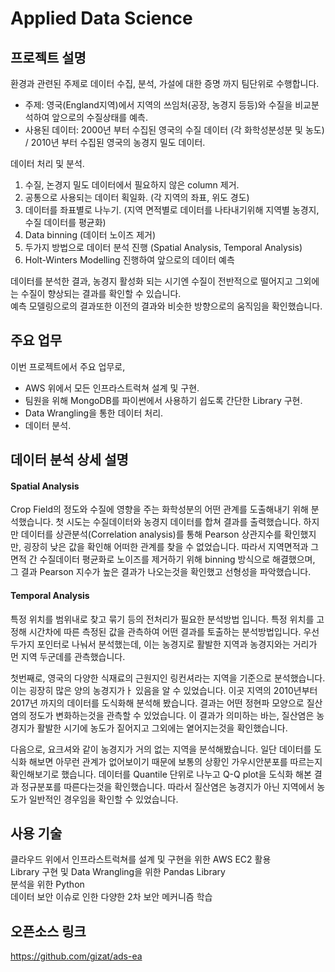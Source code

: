 # Applied Data Science

## 프로젝트 설명
환경과 관련된 주제로 데이터 수집, 분석, 가설에 대한 증명 까지 팀단위로 수행합니다.  
* 주제: 영국(England지역)에서 지역의 쓰임처(공장, 농경지 등등)와 수질을 비교분석하여 앞으로의 수질상태를 예측.  
* 사용된 데이터: 2000년 부터 수집된 영국의 수질 데이터 (각 화학성분성분 및 농도) / 2010년 부터 수집된 영국의 농경지 밀도 데이터.  

데이터 처리 및 분석.
1. 수질, 논경지 밀도 데이터에서 필요하지 않은 column 제거.  
2. 공통으로 사용되는 데이터 획일화. (각 지역의 좌표, 위도 경도)  
3. 데이터를 좌표별로 나누기. (지역 면적별로 데이터를 나타내기위해 지역별 농경지, 수질 데이터를 평균화)  
3. Data binning (데이터 노이즈 제거)  
4. 두가지 방법으로 데이터 분석 진행 (Spatial Analysis, Temporal Analysis)  
5. Holt-Winters Modelling 진행하여 앞으로의 데이터 예측  

데이터를 분석한 결과, 농경지 활성화 되는 시기엔 수질이 전반적으로 떨어지고 그외에는 수질이 향상되는 결과를 확인할 수 있습니다.  
예측 모델링으로의 결과또한 이전의 결과와 비슷한 방향으로의 움직임을 확인했습니다.


## 주요 업무
이번 프로젝트에서 주요 업무로,  
 * AWS 위에서 모든 인프라스트럭쳐 설계 및 구현.
 * 팀원을 위해 MongoDB를 파이썬에서 사용하기 쉽도록 간단한 Library 구현.
 * Data Wrangling을 통한 데이터 처리.
 * 데이터 분석.

## 데이터 분석 상세 설명
#### Spatial Analysis  
Crop Field의 정도와 수질에 영향을 주는 화학성분의 어떤 관계를 도출해내기 위해 분석했습니다. 첫 시도는 수질데이터와 농경지 데이터를 합쳐 결과를 출력했습니다. 하지만 데이터를 상관분석(Correlation analysis)를 통해 Pearson 상관지수를 확인했지만, 굉장히 낮은 값을 확인해 어떠한 관계를 찾을 수 없었습니다. 따라서 지역면적과 그 면적 간 수질데이터 평균화로 노이즈를 제거하기 위해 binning 방식으로 해결했으며, 그 결과 Pearson 지수가 높은 결과가 나오는것을 확인했고 선형성을 파악했습니다.  
  
#### Temporal Analysis  
특정 위치를 범위내로 찾고 묶기 등의 전처리가 필요한 분석방법 입니다. 특정 위치를 고정해 시간차에 따른 측정된 값을 관측하여 어떤 결과를 토출하는 분석방법입니다. 우선 두가지 포인터로 나눠서 분석했는데, 이는 농경지로 활발한 지역과 농경지와는 거리가 먼 지역 두군데를 관측했습니다.  

첫번째로, 영국의 다양한 식재료의 근원지인 링컨셔라는 지역을 기준으로 분석했습니다. 이는 굉장히 많은 양의 농경지가ㅏ 있음을 알 수 있었습니다. 이곳 지역의 2010년부터 2017년 까지의 데이터를 도식화해 분석해 봤습니다. 결과는 어떤 정현파 모양으로 질산염의 정도가 변화하는것을 관측할 수 있었습니다. 이 결과가 의미하는 바는, 질산염은 농경지가 활발한 시기에 농도가 짙어지고 그외에는 옅어지는것을 확인했습니다.  

다음으로, 요크셔와 같이 농경지가 거의 없는 지역을 분석해봤습니다. 일단 데이터를 도식화 해보면 아무런 관계가 없어보이기 때문에 보통의 상황인 가우시안분포를 따르는지 확인해보기로 했습니다. 데이터를 Quantile 단위로 나누고 Q-Q plot을 도식화 해본 결과 정규분포를 따른다는것을 확인했습니다. 따라서 질산염은 농경지가 아닌 지역에서 농도가 일반적인 경우임을 확인할 수 있었습니다.  
 
## 사용 기술
클라우드 위에서 인프라스트럭쳐를 설계 및 구현을 위한 AWS EC2 활용  
Library 구현 및 Data Wrangling을 위한 Pandas Library  
분석을 위한 Python  
데이터 보안 이슈로 인한 다양한 2차 보안 메커니즘 학습

## 오픈소스 링크
https://github.com/gizat/ads-ea
